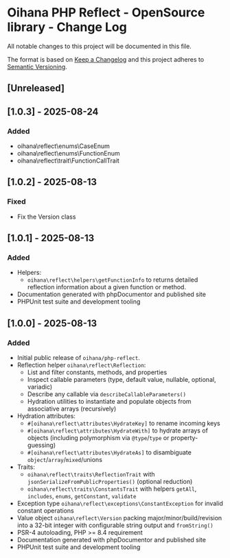 # Oihana PHP Reflect - OpenSource library - Change Log

All notable changes to this project will be documented in this file.

The format is based on [Keep a Changelog](http://keepachangelog.com/) and this project adheres to [Semantic Versioning](http://semver.org/).

## [Unreleased]

## [1.0.3] - 2025-08-24

### Added

- oihana\reflect\enums\CaseEnum
- oihana\reflect\enums\FunctionEnum
- oihana\reflect\trait\FunctionCallTrait

## [1.0.2] - 2025-08-13

### Fixed
- Fix the Version class

## [1.0.1] - 2025-08-13

### Added
- Helpers:
    -  `oihana\reflect\helpers\getFunctionInfo` to returns detailed reflection information about a given function or method.
- Documentation generated with phpDocumentor and published site
- PHPUnit test suite and development tooling

## [1.0.0] - 2025-08-13

### Added
 - Initial public release of `oihana/php-reflect`.
 - Reflection helper `oihana\reflect\Reflection`:
   - List and filter constants, methods, and properties
   - Inspect callable parameters (type, default value, nullable, optional, variadic)
   - Describe any callable via `describeCallableParameters()`
   - Hydration utilities to instantiate and populate objects from associative arrays (recursively)
 - Hydration attributes:
   - `#[oihana\reflect\attributes\HydrateKey]` to rename incoming keys
   - `#[oihana\reflect\attributes\HydrateWith]` to hydrate arrays of objects (including polymorphism via `@type`/`type` or property-guessing)
   - `#[oihana\reflect\attributes\HydrateAs]` to disambiguate `object`/`array`/`mixed`/unions 
 - Traits:
   - `oihana\reflect\traits\ReflectionTrait` with `jsonSerializeFromPublicProperties()` (optional reduction)
   - `oihana\reflect\traits\ConstantsTrait` with helpers `getAll`, `includes`, `enums`, `getConstant`, `validate`
 - Exception type `oihana\reflect\exceptions\ConstantException` for invalid constant operations
 - Value object `oihana\reflect\Version` packing major/minor/build/revision into a 32-bit integer with configurable string output and `fromString()`
 - PSR-4 autoloading, PHP >= 8.4 requirement
 - Documentation generated with phpDocumentor and published site
 - PHPUnit test suite and development tooling


